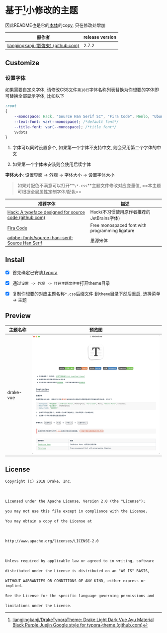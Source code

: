 # 基于[^Drake-vue]小修改的主题

因此README也是它的[本体](https://github.com/liangjingkanji/DrakeTyporaTheme/blob/master/README.md)的copy, 只在修改处增加

| 原作者                                                       | release version |
| ------------------------------------------------------------ | --------------- |
| [liangjingkanji (劉強東) (github.com)](https://github.com/liangjingkanji) | 2.7.2           |

##  Customize

### **设置字体**

如果需要自定义字体, 请修改CSS文件`第18行`字体名称列表替换为你想要的字体即可替换全部显示字体, 比如以下

```css
:root 
{
    --monospace: Hack, "Source Han Serif SC", "Fira Code", Menlo, "Ubuntu Mono", Consolas; /*code font*/
    --text-font: var(--monospace); /*default font*/
    --title-font: var(--monospace); /*title font*/
    \vdots
}
```

1. 字体可以同时设置多个, 如果第一个字体不支持中文, 则会采用第二个字体的中文

2. 如果第一个字体未安装则会使用后续字体



**字体大小**: <kbd>设置界面</kbd> -> <kbd>外观</kbd> -> <kbd>字体大小</kbd> -> <kbd>设置字体大小</kbd>

> 如果对配色不满意可以打开**`\*.css`**主题文件修改对应变量值, ==本主题可根据全局属性定制字体/配色==





| 推荐字体                          | 描述                      |
| ---------------------------------------------------------- | ---------------------------------------------- |
| [Hack: A typeface designed for source code (github.com)](https://github.com/source-foundry/Hack) | Hack(不习惯使用原作者推荐的JetBrains字体)      |
| [Fira Code](https://github.com/tonsky/FiraCode)       | Free monospaced font with programming ligature |
| [adobe-fonts/source-han-serif: Source Han Serif ](https://github.com/adobe-fonts/source-han-serif) | 思源宋体 |

## Install



- [x] 首先确定已安装[Typora](https://typora.io/)
- [x] 通过`设置 -> 外观 -> 打开主题文件夹`打开theme目录
- [x] 复制你想要的对应主题名称`*.css`后缀文件 到`theme`目录下然后重启, 选择菜单 -> 主题



## Preview

| 主题名称    | 预览图                            |
| ------------ | ------------------------------------------------------------ |
| drake-vue   | <img src="https://github.com/AnnLIU15/desktop_setting/blob/master/typora/img/README/thumbnail-vue.png" width="500"/> |

## License

```
Copyright (C) 2018 Drake, Inc.



Licensed under the Apache License, Version 2.0 (the "License");

you may not use this file except in compliance with the License.

You may obtain a copy of the License at



http://www.apache.org/licenses/LICENSE-2.0



Unless required by applicable law or agreed to in writing, software

distributed under the License is distributed on an "AS IS" BASIS,

WITHOUT WARRANTIES OR CONDITIONS OF ANY KIND, either express or implied.

See the License for the specific language governing permissions and

limitations under the License.
```

[^Drake-vue]:[liangjingkanji/DrakeTyporaTheme: Drake Light Dark Vue Ayu Material Black Purple Juejin Google style for typora-theme (github.com)](https://github.com/liangjingkanji/DrakeTyporaTheme#install)

